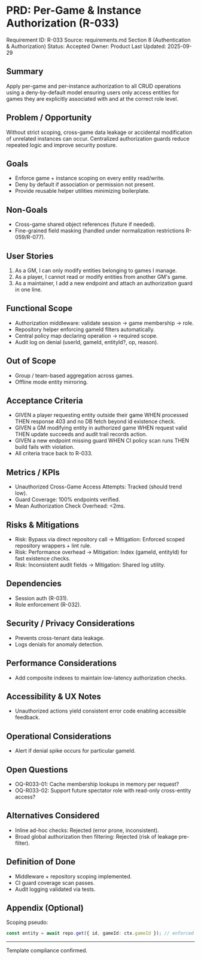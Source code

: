 # PRD: Per-Game & Instance Authorization (R-033)

Requirement ID: R-033
Source: requirements.md Section 8 (Authentication & Authorization)
Status: Accepted
Owner: Product
Last Updated: 2025-09-29

## Summary

Apply per-game and per-instance authorization to all CRUD operations using a deny-by-default model ensuring users only access entities for games they are explicitly associated with and at the correct role level.

## Problem / Opportunity

Without strict scoping, cross-game data leakage or accidental modification of unrelated instances can occur. Centralized authorization guards reduce repeated logic and improve security posture.

## Goals

- Enforce game + instance scoping on every entity read/write.
- Deny by default if association or permission not present.
- Provide reusable helper utilities minimizing boilerplate.

## Non-Goals

- Cross-game shared object references (future if needed).
- Fine-grained field masking (handled under normalization restrictions R-059/R-077).

## User Stories

1. As a GM, I can only modify entities belonging to games I manage.
2. As a player, I cannot read or modify entities from another GM's game.
3. As a maintainer, I add a new endpoint and attach an authorization guard in one line.

## Functional Scope

- Authorization middleware: validate session → game membership → role.
- Repository helper enforcing gameId filters automatically.
- Central policy map declaring operation → required scope.
- Audit log on denial (userId, gameId, entityId?, op, reason).

## Out of Scope

- Group / team-based aggregation across games.
- Offline mode entity mirroring.

## Acceptance Criteria

- GIVEN a player requesting entity outside their game WHEN processed THEN response 403 and no DB fetch beyond id existence check.
- GIVEN a GM modifying entity in authorized game WHEN request valid THEN update succeeds and audit trail records action.
- GIVEN a new endpoint missing guard WHEN CI policy scan runs THEN build fails with violation.
- All criteria trace back to R-033.

## Metrics / KPIs

- Unauthorized Cross-Game Access Attempts: Tracked (should trend low).
- Guard Coverage: 100% endpoints verified.
- Mean Authorization Check Overhead: <2ms.

## Risks & Mitigations

- Risk: Bypass via direct repository call → Mitigation: Enforced scoped repository wrappers + lint rule.
- Risk: Performance overhead → Mitigation: Index (gameId, entityId) for fast existence checks.
- Risk: Inconsistent audit fields → Mitigation: Shared log utility.

## Dependencies

- Session auth (R-031).
- Role enforcement (R-032).

## Security / Privacy Considerations

- Prevents cross-tenant data leakage.
- Logs denials for anomaly detection.

## Performance Considerations

- Add composite indexes to maintain low-latency authorization checks.

## Accessibility & UX Notes

- Unauthorized actions yield consistent error code enabling accessible feedback.

## Operational Considerations

- Alert if denial spike occurs for particular gameId.

## Open Questions

- OQ-R033-01: Cache membership lookups in memory per request?
- OQ-R033-02: Support future spectator role with read-only cross-entity access?

## Alternatives Considered

- Inline ad-hoc checks: Rejected (error prone, inconsistent).
- Broad global authorization then filtering: Rejected (risk of leakage pre-filter).

## Definition of Done

- Middleware + repository scoping implemented.
- CI guard coverage scan passes.
- Audit logging validated via tests.

## Appendix (Optional)

Scoping pseudo:

```ts
const entity = await repo.get({ id, gameId: ctx.gameId }); // enforced filter
```

---
Template compliance confirmed.
